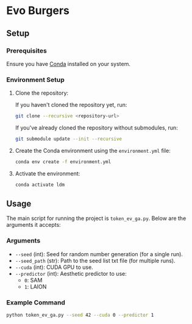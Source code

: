 # Evo Burgers

## Setup

### Prerequisites

Ensure you have [Conda](https://docs.conda.io/) installed on your system.

### Environment Setup

1. Clone the repository:

   If you haven't cloned the repository yet, run:
   
   ```bash
   git clone --recursive <repository-url>
   ```

   If you've already cloned the repository without submodules, run:
   
   ```bash
   git submodule update --init --recursive
   ```

3. Create the Conda environment using the `environment.yml` file:
    ```bash
    conda env create -f environment.yml
    ```

4. Activate the environment:
    ```bash
    conda activate ldm
    ```

## Usage

The main script for running the project is `token_ev_ga.py`. Below are the arguments it accepts:

### Arguments

- `--seed` (int): Seed for random number generation (for a single run).
- `--seed_path` (str): Path to the seed list txt file (for multiple runs).
- `--cuda` (int): CUDA GPU to use.
- `--predictor` (int): Aesthetic predictor to use:
  - `0`: SAM
  - `1`: LAION

### Example Command

```bash
python token_ev_ga.py --seed 42 --cuda 0 --predictor 1
```
